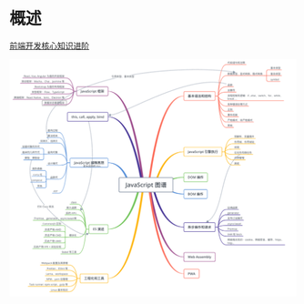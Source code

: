 # 概述

[前端开发核心知识进阶](https://gitbook.cn/gitchat/column/5c91c813968b1d64b1e08fde/topic/5c99bd37ccb24267c1d01ac7)

![知识图谱](../imgs/jsMap.png)
